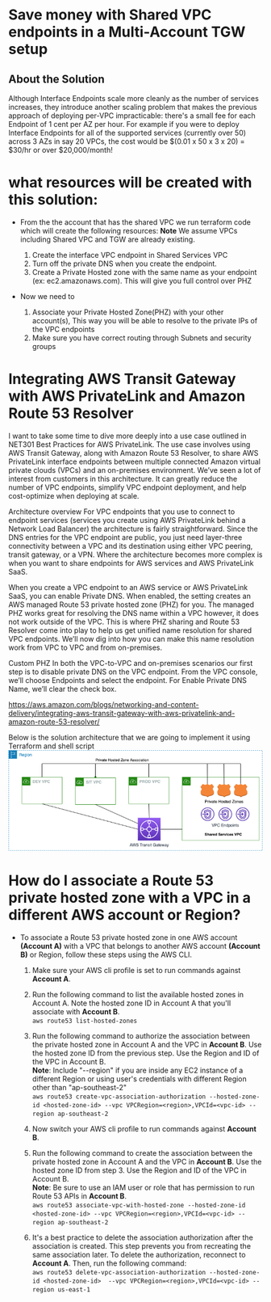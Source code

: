 # Save money with Shared VPC endpoints in a Multi-Account TGW setup
## About the Solution

Although Interface Endpoints scale more cleanly as the number of services increases, they introduce another scaling problem that makes the previous approach of deploying per-VPC impracticable: there's a small fee for each Endpoint of 1 cent per AZ per hour. For example if you were to deploy Interface Endpoints for all of the supported services (currently over 50) across 3 AZs in say 20 VPCs, the cost would be $(0.01 x 50 x 3 x 20) = $30/hr or over $20,000/month!

# what resources will be created with this solution:
- From the the account that has the shared VPC we run terraform code which will create the following resources:
**Note** We assume VPCs including Shared VPC and TGW are already existing. 
    1. Create the interface VPC endpoint in Shared Services VPC
    2. Turn off the private DNS when you create the endpoint.
    3. Create a Private Hosted zone with the same name as your endpoint (ex: ec2.amazonaws.com). This will give you full control over PHZ

- Now we need to
    1. Associate your Private Hosted Zone(PHZ) with your other account(s), This way you will be able to resolve to the private IPs of the VPC endpoints
    2. Make sure you have correct routing through Subnets and security groups



# Integrating AWS Transit Gateway with AWS PrivateLink and Amazon Route 53 Resolver
I want to take some time to dive more deeply into a use case outlined in NET301 Best Practices for AWS PrivateLink. The use case involves using AWS Transit Gateway, along with Amazon Route 53 Resolver, to share AWS PrivateLink interface endpoints between multiple connected Amazon virtual private clouds (VPCs) and an on-premises environment. We’ve seen a lot of interest from customers in this architecture. It can greatly reduce the number of VPC endpoints, simplify VPC endpoint deployment, and help cost-optimize when deploying at scale.

Architecture overview
For VPC endpoints that you use to connect to endpoint services (services you create using AWS PrivateLink behind a Network Load Balancer) the architecture is fairly straightforward. Since the DNS entries for the VPC endpoint are public, you just need layer-three connectivity between a VPC and its destination using either VPC peering, transit gateway, or a VPN. Where the architecture becomes more complex is when you want to share endpoints for AWS services and AWS PrivateLink SaaS.

When you create a VPC endpoint to an AWS service or AWS PrivateLink SaaS, you can enable Private DNS. When enabled, the setting creates an AWS managed Route 53 private hosted zone (PHZ) for you. The managed PHZ works great for resolving the DNS name within a VPC however, it does not work outside of the VPC. This is where PHZ sharing and Route 53 Resolver come into play to help us get unified name resolution for shared VPC endpoints. We’ll now dig into how you can make this name resolution work from VPC to VPC and from on-premises.

Custom PHZ
In both the VPC-to-VPC and on-premises scenarios our first step is to disable private DNS on the VPC endpoint. From the VPC console, we’ll choose Endpoints and select the endpoint. For Enable Private DNS Name, we’ll clear the check box.

https://aws.amazon.com/blogs/networking-and-content-delivery/integrating-aws-transit-gateway-with-aws-privatelink-and-amazon-route-53-resolver/


Below is the solution architecture that we are going to implement it using Terraform and shell script
![output](./images/architecture-1.png)


# How do I associate a Route 53 private hosted zone with a VPC in a different AWS account or Region?

- To associate a Route 53 private hosted zone in one AWS account **(Account A)** with a VPC that belongs to another AWS account **(Account B)** or Region, follow these steps using the AWS CLI. <br />

    1. Make sure your AWS cli profile is set to run commands against **Account A**. <br />

    2. Run the following command to list the available hosted zones in Account A. Note the hosted zone ID in Account A that you'll associate with **Account B**. <br />
    `aws route53 list-hosted-zones` <br />

    3. Run the following command to authorize the association between the private hosted zone in Account A and the VPC in **Account B**. Use the hosted zone ID from the previous step. Use the Region and ID of the VPC in Account B. <br />
    **Note**: Include "--region" if you are inside any EC2 instance of a different Region or using user's credentials with different Region other than "ap-southeast-2" <br />
    `aws route53 create-vpc-association-authorization --hosted-zone-id <hosted-zone-id> --vpc VPCRegion=<region>,VPCId=<vpc-id> --region ap-southeast-2` <br />

    4. Now switch your AWS cli profile  to run commands against **Account B**. <br />

    5.  Run the following command to create the association between the private hosted zone in Account A and the VPC in **Account B**. Use the hosted zone ID from step 3. Use the Region and ID of the VPC in Account B.<br />
    **Note**: Be sure to use an IAM user or role that has permission to run Route 53 APIs in **Account B**.<br />
    `aws route53 associate-vpc-with-hosted-zone --hosted-zone-id <hosted-zone-id> --vpc VPCRegion=<region>,VPCId=<vpc-id> --region ap-southeast-2` <br />

    6. It's a best practice to delete the association authorization after the association is created. This step prevents you from recreating the same association later. To delete the authorization, reconnect to **Account A**. Then, run the following command: <br />
    `aws route53 delete-vpc-association-authorization --hosted-zone-id <hosted-zone-id>  --vpc VPCRegion=<region>,VPCId=<vpc-id> --region us-east-1` <br />


